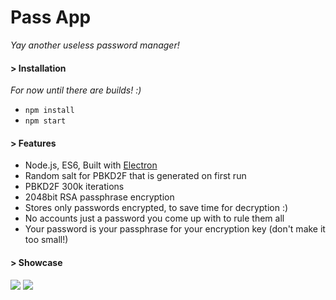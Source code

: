 # Pass App
*Yay another useless password manager!*

#### > Installation
*For now until there are builds! :)*

 - `npm install`
 - `npm start`

#### > Features
 - Node.js, ES6, Built with [Electron](http://electron.atom.io/)
 - Random salt for PBKD2F that is generated on first run
 - PBKD2F 300k iterations
 - 2048bit RSA passphrase encryption
 - Stores only passwords encrypted, to save time for decryption :)
 - No accounts just a password you come up with to rule them all
 - Your password is your passphrase for your encryption key (don't make it too small!)

#### > Showcase
![](http://i.imgur.com/XORDoWr.png)
![](http://i.imgur.com/pQp7ime.png)